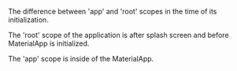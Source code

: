 The difference between 'app' and 'root' scopes in the time of its initialization.

The 'root' scope of the application is after splash screen and before MaterialApp is initialized.

The 'app' scope is inside of the MaterialApp.
